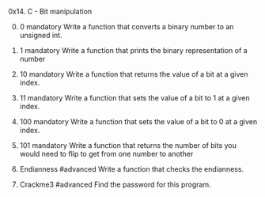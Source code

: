 0x14. C - Bit manipulation


0. 0
mandatory
Write a function that converts a binary number to an unsigned int.

1. 1
mandatory
Write a function that prints the binary representation of a number

2. 10
mandatory
Write a function that returns the value of a bit at a given index.

3. 11
mandatory
Write a function that sets the value of a bit to 1 at a given index.

4. 100
mandatory
Write a function that sets the value of a bit to 0 at a given index.

5. 101
mandatory
Write a function that returns the number of bits you would need to flip to get from one number to another

6. Endianness
#advanced
Write a function that checks the endianness.

7. Crackme3
#advanced
Find the password for this program.
